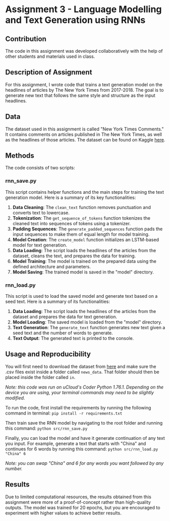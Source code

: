 # Assignment 3 - Language Modelling and Text Generation using RNNs

## Contribution
The code in this assignment was developed collaboratively with the help of other students and materials used in class.

## Description of Assignment
For this assignment, I wrote code that trains a text generation model on the headlines of articles by The New York Times from 2017-2018. The goal is to generate new text that follows the same style and structure as the input headlines.

## Data
The dataset used in this assignment is called "New York Times Comments." It contains comments on articles published in The New York Times, as well as the headlines of those articles. The dataset can be found on Kaggle [here](https://www.kaggle.com/datasets/aashita/nyt-comments).

## Methods
The code consists of two scripts:

### rnn_save.py
This script contains helper functions and the main steps for training the text generation model. Here is a summary of its key functionalities:
1. **Data Cleaning**: The `clean_text` function removes punctuation and converts text to lowercase.
2. **Tokenization**: The `get_sequence_of_tokens` function tokenizes the cleaned text into sequences of tokens using a tokenizer.
3. **Padding Sequences**: The `generate_padded_sequences` function pads the input sequences to make them of equal length for model training.
4. **Model Creation**: The `create_model` function initializes an LSTM-based model for text generation.
5. **Data Loading**: The script loads the headlines of the articles from the dataset, cleans the text, and prepares the data for training.
6. **Model Training**: The model is trained on the prepared data using the defined architecture and parameters.
7. **Model Saving**: The trained model is saved in the "model" directory.

### rnn_load.py
This script is used to load the saved model and generate text based on a seed text. Here is a summary of its functionalities:

1. **Data Loading**: The script loads the headlines of the articles from the dataset and prepares the data for text generation.
2. **Model Loading**: The saved model is loaded from the "model" directory.
3. **Text Generation**: The `generate_text` function generates new text given a seed text and the number of words to generate.
4. **Text Output**: The generated text is printed to the console.

## Usage and Reproducibility
You will first need to download the dataset from [here](https://www.kaggle.com/datasets/aashita/nyt-comments) and make sure the .csv files exist inside a folder called `news_data`. That folder should then be placed inside the folder called `in`.

*Note: this code was run on uCloud's Coder Python 1.76.1. Depending on the device you are using, your terminal commands may need to be slightly modified.*

To run the code, first install the requirements by running the following command in terminal: `pip install -r requirements.txt`

Then train save the RNN model by navigating to the root folder and running this command: `python src/rnn_save.py`

Finally, you can load the model and have it generate continuation of any text you input. For example, generate a text that starts with "China" and continues for 6 words by running this command: `python src/rnn_load.py "China" 6`

*Note: you can swap "China" and 6 for any words you want followed by any number.*

## Results
Due to limited computational resources, the results obtained from this assignment were more of a proof-of-concept rather than high-quality outputs. The model was trained for 20 epochs, but you are encouraged to experiment with higher values to achieve better results.
